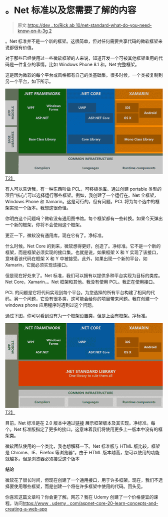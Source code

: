 # 。Net 标准以及您需要了解的内容

> 原文:[https://dev . to/Rick ab 10/net-standard-what-do-you-need-know-on-it-3g 2](https://dev.to/rickab10/net-standard-what-do-you-need-to-know-about-it-3g2)

。Net 标准并不是一个新的框架。这很简单，但对任何需要共享代码的微软框架来说都很有价值。

对于那些已经使用过一些微软框架的人来说，知道开发一个可被其他框架重用的代码是一件复杂的事情。比如 Windows Phone 8.1 和。Net 完整框架。

这是因为微软的每个平台或风格都有自己的类基础集。很多时候，一个类被复制到另一个平台，如下所示。

[![](img/db0ac6537eeec2b967a82f789e019d6d.png)T2】](https://res.cloudinary.com/practicaldev/image/fetch/s--Xm90VE6X--/c_limit%2Cf_auto%2Cfl_progressive%2Cq_auto%2Cw_880/http://stephanybatista.com/wp-content/uploads/2017/08/net-without-standard-768x414.png)

有人可以告诉我，有一种东西叫做 PCL，可移植类库。通过创建 portable 类型的项目“核心”,可以选择运行哪些框架。例如，我创建了一个运行在。Net 全框架，Windows Phone 和 Xamarin。这是可行的，但有问题。PCL 将为每个选中的框架实现一个版本。我想这很奇怪。

你明白这个问题吗？微软没有通用图书馆。每个框架都有一些转换。如果今天弹出一个新的框架，你将不会使用这个框架。

更正一下，微软没有通用库。现在它有了。净标准。

什么时候。Net Core 的到来，微软想得更好，创造了。净标准。它不是一个新的框架，而是框架必须实现的接口集。也就是说，如果框架 X 和 Y 实现了该接口，意味着该代码在框架 X 和 Y 中被接受。此外，如果出现一个新的平台，如 Xamarin，它就必须实现该接口。

但是现在好处来了。Net 标准，我们可以拥有以提供多种平台实现为目标的类库。Net Core，Xamarin，。Net 框架和其他。我没有使用 PCL。我正在使用接口。

PCL 的问题是它将代码实现到每个平台。为您选择的所有平台构建了相同的代码。另一个问题，它没有很多类，这可能会给你的项目带来问题。我在创建一个 windows phone 应用程序时遇到过这个问题。

通过下图，你可以看到没有为一个框架设置类，但是上面有框架。净标准。

[![](img/d0c3bee28a8d5017d92990286ec5531c.png)T2】](https://res.cloudinary.com/practicaldev/image/fetch/s--PyClmP-q--/c_limit%2Cf_auto%2Cfl_progressive%2Cq_auto%2Cw_880/http://stephanybatista.com/wp-content/uploads/2017/08/net-with-standard-768x414.png)

目前。Net 标准是在 2.0 版本中通过[链接](https://blogs.msdn.microsoft.com/dotnet/2016/09/26/introducing-net-standard/) 展示框架版本及其实现。净标准。每个。Net 标准版指定了更多的接口。这意味着我们将使用更多上一版本中没有的框架类。

微软团队使用的一个类比，我也想解释一下。Net 标准版与 HTML 版比较，框架是 Chrome、IE、Firefox 等浏览器”。由于 HTML 版本越高，您可以使用的功能就越多。但是浏览器必须接受这个版本

**结论**

微软花了很长时间，但现在创建了一个通用接口，用于许多框架。现在，我们不选择要使用哪些框架，而是创建一个将在许多框架中使用的代码。回头见。

你喜欢这篇文章吗？你会更了解。网芯？我在 Udemy 创建了一个价格便宜的课程。访问[https://www . udemy . com/aspnet-core-20-learn-concepts-and-creating-a-web-app](https://www.udemy.com/aspnet-core-20-learn-concepts-and-creating-an-web-app)